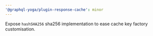 ```yaml
---
'@graphql-yoga/plugin-response-cache': minor
---
```


Expose `hashSHA256` sha256 implementation to ease cache key factory customisation.
